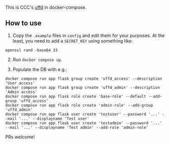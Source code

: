This is CCC's [uffd](https://git.cccv.de/uffd/uffd) in docker-compose.

How to use
----------

1. Copy the `.example` files in `config` and edit them for your purposes. At the least, you need to add a `SECRET_KEY` using something like:

```
openssl rand -base64 33
```

2. Run `docker compose up`.

3. Populate the DB with e.g.:

```
docker compose run app flask group create 'uffd_access' --description 'User access'
docker compose run app flask group create 'uffd_admin' --description 'Admin access'
docker compose run app flask role create 'base-role' --default --add-group 'uffd_access'
docker compose run app flask role create 'admin-role' --add-group 'uffd_admin'
docker compose run app flask user create 'testuser' --password '...' --mail '...' --displayname 'Test user'
docker compose run app flask user create 'testadmin' --password '...' --mail '...' --displayname 'Test admin' --add-role 'admin-role'
```

PRs welcome!
